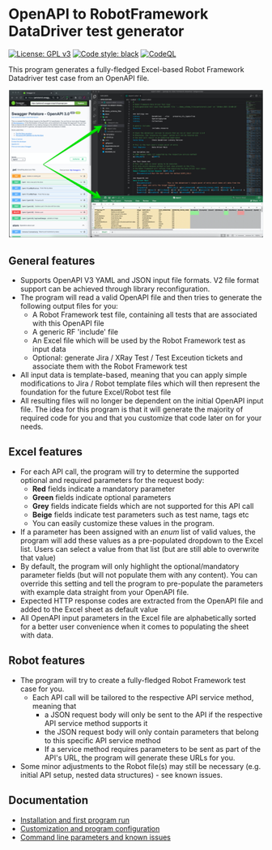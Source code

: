 # OpenAPI to RobotFramework DataDriver test generator

[![License: GPL v3](https://img.shields.io/badge/License-GPLv3-blue.svg)](https://www.gnu.org/licenses/gpl-3.0) [![Code style: black](https://img.shields.io/badge/code%20style-black-000000.svg)](https://github.com/psf/black) [![CodeQL](https://github.com/joergschultzelutter/openapi-to-robot-framework-datadriver-testgenerator/actions/workflows/codeql.yml/badge.svg)](https://github.com/joergschultzelutter/openapi-to-robot-framework-datadriver-testgenerator/actions/workflows/codeql.yml)

This program generates a fully-fledged Excel-based Robot Framework Datadriver test case from an OpenAPI file.

![Demo](docs/img/demo.jpg)

## General features
  
- Supports OpenAPI V3 YAML and JSON input file formats. V2 file format support can be achieved through library reconfiguration.
- The program will read a valid OpenAPI file and then tries to generate the following output files for you:
  - A Robot Framework test file, containing all tests that are associated with this OpenAPI file
  - A generic RF 'include' file
  - An Excel file which will be used by the Robot Framework test as input data
  - Optional: generate Jira / XRay Test / Test Exceution tickets and associate them with the Robot Framework test
- All input data is template-based, meaning that you can apply simple modifications to Jira / Robot template files which will then represent the foundation for the future Excel/Robot test file
- All resulting files will no longer be dependent on the initial OpenAPI input file. The idea for this program is that it will generate the majority of required code for you and that you customize that code later on for your needs.

## Excel features

- For each API call, the program will try to determine the supported optional and required parameters for the request body:
  - __Red__ fields indicate a mandatory parameter
  - __Green__ fields indicate optional parameters
  - __Grey__ fields indicate fields which are not supported for this API call
  - __Beige__ fields indicate test parameters such as test name, tags etc
  - You can easily customize these values in the program.
- If a parameter has been assigned with an _enum_ list of valid values, the program will add these values as a pre-populated dropdown to the Excel list. Users can select a value from that list (but are still able to overwrite that value)
- By default, the program will only highlight the optional/mandatory parameter fields (but will not populate them with any content). You can override this setting and tell the program to pre-populate the parameters with example data straight from your OpenAPI file.
- Expected HTTP response codes are extracted from the OpenAPI file and added to the Excel sheet as default value
- All OpenAPI input parameters in the Excel file are alphabetically sorted for a better user convenience when it comes to populating the sheet with data.

## Robot features

- The program will try to create a fully-fledged Robot Framework test case for you.
  - Each API call will be tailored to the respective API service method, meaning that
    - a JSON request body will only be sent to the API if the respective API service method supports it
    - the JSON request body will only contain parameters that belong to this specific API service method
    - If a service method requires parameters to be sent as part of the API's URL, the program will generate these URLs for you.
- Some minor adjustments to the Robot file(s) may still be necessary (e.g. initial API setup, nested data structures) - see known issues.

## Documentation

- [Installation and first program run](docs/INSTALLATION.md)
- [Customization and program configuration](docs/CONFIGURATION.md)
- [Command line parameters and known issues](docs/USAGE.md)
